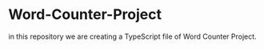 # Word-Counter-Project
in this repository we are creating a TypeScript file of Word Counter Project.
